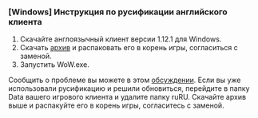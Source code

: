 ### [Windows] Инструкция по русификации английского клиента

1. Скачайте англоязычный клиент версии 1.12.1 для Windows.
2. Скачать [архив](https://drive.google.com/open?id=1iur9vPj5VTCMmIMl2jMZu_SB57qF7Zvl) и распаковать его в корень игры, согласиться с заменой.
3. Запустить WoW.exe.

Сообщить о проблеме вы можете в этом [обсуждении](https://vk.com/topic-113603759_33642921).
Если вы уже использовали русификацию и решили обновиться, перейдите в папку Data вашего игрового клиента и удалите папку ruRU. Скачайте архив выше и распакуйте его в корень игры, согласитесь с заменой.